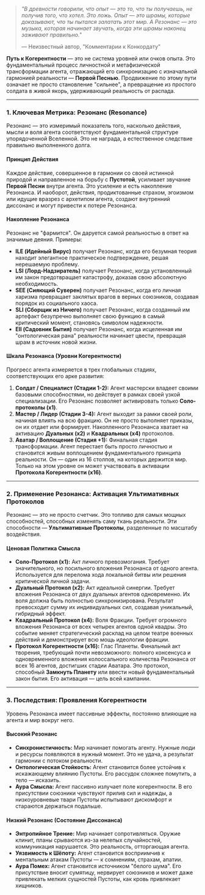 
> _"В древности говорили, что опыт — это то, что ты получаешь, не получив того, что хотел. Это ложь. Опыт — это шрамы, которые доказывают, что ты пытался залатать этот мир. А Резонанс — это музыка, которая начинает звучать, когда эти шрамы наконец заживают правильно."_
> 
> — Неизвестный автор, "Комментарии к Конкордату"

**Путь к Когерентности** — это не система уровней или очков опыта. Это фундаментальный процесс личностной и метафизической трансформации агента, отражающий его синхронизацию с изначальной гармонией реальности — **Первой Песнью**. Продвижение по этому пути означает не просто становление "сильнее", а превращение из простого солдата в живой якорь, удерживающий реальность от распада.

---

### 1. Ключевая Метрика: Резонанс (Resonance)

Резонанс — это измеримый показатель того, насколько действия, мысли и воля агента соответствуют фундаментальной структуре упорядоченной Вселенной. Это не награда, а естественное следствие правильно выполненного долга.
#### Принцип Действия
Каждое действие, совершенное в гармонии со своей истинной природой и направленное на борьбу с **Пустотой**, усиливает звучание **Первой Песни** внутри агента. Это усиление и есть накопление Резонанса. И наоборот, действия, продиктованные страхом, эгоизмом или идущие вразрез с архетипом агента, создают внутренний диссонанс и могут привести к потере Резонанса.
#### Накопление Резонанса
Резонанс не "фармится". Он даруется самой реальностью в ответ на значимые деяния. Примеры:
- **ILE (Идейный Вирус)** получает Резонанс, когда его безумная теория находит элегантное практическое подтверждение, решая нерешаемую проблему.
- **LSI (Лорд-Надзиратель)** получает Резонанс, когда установленный им закон предотвращает катастрофу, доказав свою абсолютную необходимость.
- **SEE (Сияющий Суверен)** получает Резонанс, когда его личная харизма превращает заклятых врагов в верных союзников, создавая порядок из социального хаоса.
- **SLI (Сборщик из Ничего)** получает Резонанс, когда созданный им артефакт безупречно выполняет свою функцию в самый критический момент, становясь символом надежности.
- **EII (Садовник Бытия)** получает Резонанс, когда исцеленная им "онтологическая рана" реальности начинает цвести, превращая шрам в источник новой жизни.

#### Шкала Резонанса (Уровни Когерентности)
Прогресс агента измеряется в трех глобальных стадиях, соответствующих его арке развития:
1. **Солдат / Специалист (Стадии 1-2):** Агент мастерски владеет своими базовыми способностями, но действует в рамках своей узкой специализации. Его Резонанс позволяет активировать только **Соло-протоколы (x1)**.
2. **Мастер / Лидер (Стадии 3-4):** Агент выходит за рамки своей роли, начиная влиять на всю фракцию. Он не просто выполняет приказы, он их отдает или формирует. Накопленного Резонанса хватает на активацию **Дуальных (x2)** и **Квадральных (x4)** протоколов.
3. **Аватар / Воплощение (Стадия +1):** Финальная стадия трансформации. Агент перестает быть просто личностью и становится живым воплощением фундаментального принципа реальности. Он — один из 16 столпов, на которых держится мир. Только на этом уровне он может участвовать в активации **Протокола Когерентности (x16)**.

---
### 2. Применение Резонанса: Активация Ультимативных Протоколов

Резонанс — это не просто счетчик. Это топливо для самых мощных способностей, способных изменять саму ткань реальности. Эти способности — **Ультимативные Протоколы**, разделенные по масштабу воздействия.
#### Ценовая Политика Смысла

- **Соло-Протокол (x1):** Акт личного превозмогания. Требует значительного, но посильного вложения Резонанса от одного агента. Используется для перелома хода локальной битвы или решения критической личной задачи.
- **Дуальный Протокол (x2):** Акт идеальной синергии. Требует вложения Резонанса от двух дуальных агентов одновременно. Их воля должна быть полностью синхронизирована. Результат превосходит сумму их индивидуальных сил, создавая уникальный, гибридный эффект.
- **Квадральный Протокол (x4):** Воля Фракции. Требует огромного вложения Резонанса от всех четырех агентов одной квадры. Это событие меняет стратегический расклад на целом театре военных действий и демонстрирует всю мощь идеологии фракции.
- **Протокол Когерентности (x16):** Глас Планеты. Финальный акт творения, требующий почти невозможного: полного консенсуса и одновременного вложения колоссального количества Резонанса от всех 16 агентов, достигших стадии Аватара. Это протокол, способный **Замкнуть Планету** или ввести новый фундаментальный закон бытия. Его активация — цель всей кампании.

---

### 3. Последствия: Проявления Когерентности

Уровень Резонанса имеет пассивные эффекты, постоянно влияющие на агента и мир вокруг него.
#### Высокий Резонанс
- **Синхронистичность:** Мир начинает помогать агенту. Нужные люди и ресурсы появляются в нужный момент. Это не удача, а результат гармонии с потоком реальности.
- **Онтологическая Стойкость:** Агент становится более устойчив к искажающему влиянию Пустоты. Его рассудок сложнее помутить, а тело — исказить.
- **Аура Смысла:** Агент пассивно излучает поле когерентности. В его присутствии союзники чувствуют прилив сил и надежды, а низкоуровневые твари Пустоты испытывают дискомфорт и стараются держаться подальше.

#### Низкий Резонанс (Состояние Диссонанса)

- **Энтропийное Трение:** Мир начинает сопротивляться. Оружие клинит, планы срываются из-за нелепых случайностей, коммуникация нарушается. Это реальность, отторгающая агента.
- **Уязвимость к Шёпоту:** Агент становится восприимчив к ментальным атакам Пустоты — к сомнениям, страхам, апатии.
- **Аура Помех:** Агент становится источником "белого шума". Его присутствие вносит сумятицу, нервирует союзников и может даже привлекать мелких сущностей Пустоты, как кровь привлекает хищников.